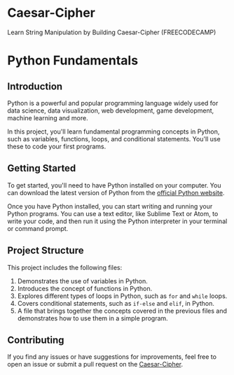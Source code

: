 # Caesar-Cipher

Learn String Manipulation by Building Caesar-Cipher (FREECODECAMP)

# Python Fundamentals

## Introduction

Python is a powerful and popular programming language widely used for data science, data visualization, web development, game development, machine learning and more.

In this project, you'll learn fundamental programming concepts in Python, such as variables, functions, loops, and conditional statements. You'll use these to code your first programs.

## Getting Started

To get started, you'll need to have Python installed on your computer. You can download the latest version of Python from the [official Python website](https://www.python.org/downloads/).

Once you have Python installed, you can start writing and running your Python programs. You can use a text editor, like Sublime Text or Atom, to write your code, and then run it using the Python interpreter in your terminal or command prompt.

## Project Structure

This project includes the following files:

1. Demonstrates the use of variables in Python.
2. Introduces the concept of functions in Python.
3. Explores different types of loops in Python, such as `for` and `while` loops.
4. Covers conditional statements, such as `if-else` and `elif`, in Python.
5. A file that brings together the concepts covered in the previous files and demonstrates how to use them in a simple program.

## Contributing

If you find any issues or have suggestions for improvements, feel free to open an issue or submit a pull request on the [Caesar-Cipher](https://github.com/CpEVincentDC/Caesar-Cipher.git).
